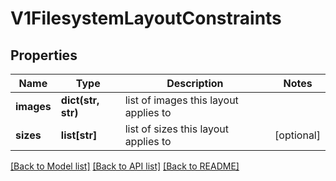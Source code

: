# V1FilesystemLayoutConstraints

## Properties
Name | Type | Description | Notes
------------ | ------------- | ------------- | -------------
**images** | **dict(str, str)** | list of images this layout applies to | 
**sizes** | **list[str]** | list of sizes this layout applies to | [optional] 

[[Back to Model list]](../README.md#documentation-for-models) [[Back to API list]](../README.md#documentation-for-api-endpoints) [[Back to README]](../README.md)


